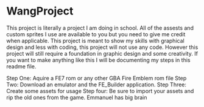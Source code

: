 # WangProject
This project is literally a project I am doing in school.
All of the assests and custom sprites I use are available to you but you need to give me credit when applicable.
This project is meant to show my skills with graphical design and less with coding, this project will not use any code.
However this project will still require a foundation in graphic design and some creativity.
If you want to make anything like this I will be documenting my steps in this readme file.

Step One: Aquire a FE7 rom or any other GBA Fire Emblem rom file
Step Two: Download an emulator and the FE_Builder application.
Step Three: Create some assets for usage
Step four: Be sure to import your assets and rip the old ones from the game.
Emmanuel has big brain
